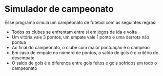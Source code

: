 # Simulador de campeonato

Esse programa simula um campeonato de futebol com as seguintes regras:

- Todos os clubes se enfrentam entre si em jogos de ida e volta
- Um vitória vale 3 pontos, um empate vale 1 ponto e uma derrota não pontua
- Ao final do campeonato, o clube com maior pontuação é o campeão
- Em caso de empate no número de pontos, o saldo de gols é o critério de desempate
- O saldo de gols é a diferença entre gols feitos e gols sofridos em todo o campeonato
